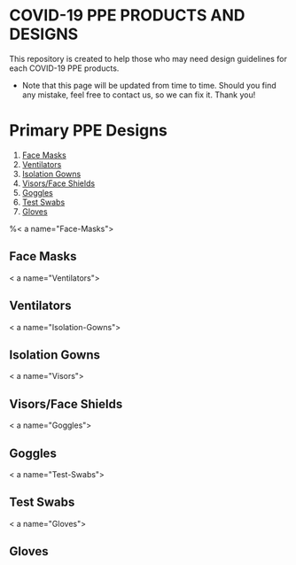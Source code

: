 # COVID-19 PPE PRODUCTS AND DESIGNS

This repository is created to help those who may need design guidelines for each COVID-19 PPE products.  
* Note that this page will be updated from time to time. Should you find any mistake, feel free to contact us, so we can fix it. Thank you!


# Primary PPE Designs

1. [Face Masks](#Face-Masks)
2. [Ventilators](#Ventilators)
3. [Isolation Gowns](#Isolation-Gowns)
4. [Visors/Face Shields](#Visors)
5. [Goggles](#Goggles)
6. [Test Swabs](#Test-Swabs)
7. [Gloves](#Gloves)

%< a name="Face-Masks"> </a>
## Face Masks

< a name="Ventilators"> </a>
## Ventilators

< a name="Isolation-Gowns"> </a>
## Isolation Gowns

< a name="Visors"> </a>
## Visors/Face Shields

< a name="Goggles"> </a>
## Goggles

< a name="Test-Swabs"> </a>
## Test Swabs

< a name="Gloves"> </a>
## Gloves
